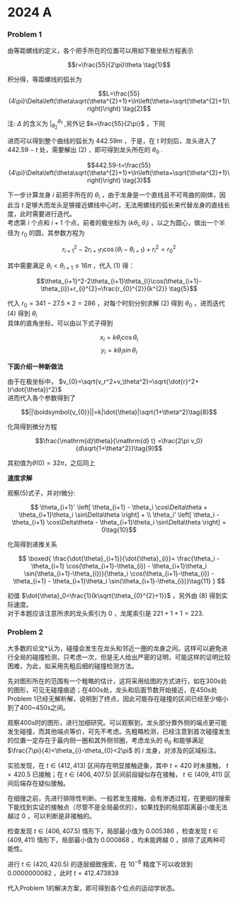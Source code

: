 # 2024 A

### Problem 1

由等距螺线的定义，各个把手所在的位置可以用如下极坐标方程表示

$$r=\frac{55}{2\pi}\theta \tag{1}$$

积分得，等距螺线的弧长为

$$L=\frac{55}{4\pi}\Delta\left(\theta\sqrt{\theta^{2}+1}+\ln\left(\theta+\sqrt{\theta^{2}+1}\right)\right) \tag{2}$$

注: $\Delta$ 的含义为 ${|}^{\theta_{1}}_{\theta_{2}}$ ,另外记 $k=\frac{55}{2\pi}$ ，下同

进而可以得到整个曲线的弧长为 $442.59\mathrm{m}$ ，于是，在 $t$ 时刻后，龙头进入了 $442.59-t$ 处，需要解出 $(2)$ ，即可得到龙头所在的 $\theta_{0}$ .

$$442.59-t=\frac{55}{4\pi}\Delta\left(\theta\sqrt{\theta^{2}+1}+\ln\left(\theta+\sqrt{\theta^{2}+1}\right)\right) \tag{3}$$

下一步计算龙身 $i$ 前把手所在的 $\theta_{i}$ ，由于龙身是一个直线且不可弯曲的刚体，因此当 $t$ 足够大而龙头足够接近螺线中心时，无法用螺线的弧长来代替龙身的直线长度，此时需要进行迭代。  
考虑第 $i$ 个点和 $i+1$ 个点，前者的极坐标为 $(k\theta_{i},\theta_{i})$ ，以之为圆心，做出一个半径为 $r_{0}$ 的圆，其参数方程为

$$r_{i+1}^{2}-2r_{i+1}r_{i}\cos(\theta_{i}-\theta_{i+1})+r_{i}^{2}=r_{0}^{2} \tag{4}$$

其中需要满足 $\theta_{i}<\theta_{i+1}\le 16\pi$ ，代入 $(1)$ 得：

$$\theta_{i+1}^2-2\theta_{i+1}\theta_{i}\cos(\theta_{i+1}-\theta_{i})+r_{i}^{2}=\frac{r_{0}^{2}}{k^{2}} \tag{5}$$

代入 $r_{0}=341-27.5\times 2=286$ ，对每个时刻分别求解 $(2)$ 得到 $\theta_{0}$ ，进而迭代 $(4)$ 得到 $\theta_{i}$  
具体的直角坐标，可以由以下式子得到

$$x_{i}=k\theta_{i}\cos\theta_{i}\tag{6}$$
$$y_{i}=k\theta_{i}\sin\theta_{i}\tag{7}$$

**下面介绍一种新做法**

由于在极坐标中， $v_{0}=\sqrt{v_r^2+v_\theta^2}=\sqrt{\dot{r}^2+(r\dot{\theta})^2}$  
进而代入各个参数得到了

$$||\boldsymbol{v_{0}}||=k|\dot{\theta}|\sqrt{1+\theta^2}\tag{8}$$

化简得到微分方程

$$\frac{\mathrm{d}\theta}{\mathrm{d} t} =\frac{2\pi v_0}{d\sqrt{1+\theta^2}}\tag{9}$$

其初值为$\theta(0)=32\pi$，之后同上

**速度求解**

观察$(5)$式子，并对$t$微分:

$$
\theta_{i+1}' \left[ \theta_{i+1} - \theta_i \cos\Delta\theta + \theta_{i+1}\theta_i \sin\Delta\theta \right] + \\
\theta_i' \left[ \theta_i - \theta_{i+1} \cos\Delta\theta - \theta_{i+1}\theta_i \sin\Delta\theta \right] = 0\tag{10}$$

化简得到递推关系

$$
\boxed{
\frac{\dot{\theta}_{i+1}}{\dot{\theta}_{i}}= \frac{\theta_i - \theta_{i+1} \cos(\theta_{i+1}-\theta_{i}) - \theta_{i+1}\theta_i \sin(\theta_{i+1}-\theta_{i})}{\theta_i \cos(\theta_{i+1}-\theta_{i}) - \theta_{i+1} - \theta_{i+1}\theta_i \sin(\theta_{i+1}-\theta_{i})}\tag{11}
}
$$

初值 $\dot{\theta}_0=\frac{1}{k\sqrt{\theta_{0}^{2}+1}}$ ，另外由 $(8)$ 得到实际速度。  
对于本题应该注意所求的龙头索引为 $0$ ，龙尾索引是 $221+1+1=223$.

### Problem 2

大多数的论文*认为，碰撞会发生在龙头和邻近一圈的龙身之间。这样可以避免进行全局的碰撞检测，只考虑一次，但是无人给出严密的证明，可能这样的证明比较困难，为此，拟采用先粗后细的碰撞检测方法。

先对图形所在的范围有一个粗略的估计，这将采用绘图的方式进行，如在300s处的图形，可见无碰撞痕迹；在400s处，龙头和后面节数开始接近，在450s处Problem 1已经无解析解，说明到了终点，因此可能存在碰撞的区间已经至少缩小到了400~450s之间。  

观察400s时的图形，进行加细研究。可以观察到，龙头部分靠外侧的端点更可能发生碰撞，而其他端点等价，可先不考虑。先粗略检测，已经注意到首次碰撞发生的位置一定存在于最内侧一圈和其外侧邻圈，考虑龙头的 $\theta_{0}$ 和能够满足 $\frac{7\pi}{4}<\theta_{i}-\theta_{0}<2\pi$ 的 $i$ 龙身，对涉及的区域标注。  

实验发现，在 $t\in(412,413)$ 区间存在明显接触迹象，其中 $t=420$ 时未接触， $t=420.5$ 已接触；在 $t\in(406,407.5)$ 区间前段疑似存在接触， $t\in(409,411)$ 区间后端存在疑似接触。  

在细搜之前，先进行排除性判断。一般若发生接触，会有渗透过程，在更细的搜索下能找到实证的接触点（尽管不是全局最优的），如果找到的局部距离最小值无法越过 $0$ ，可以判断是非接触的。 

检查发现 $t\in(406,407.5)$ 情形下，局部最小值为 $0.005386$ ，检查发现 $t\in(409,411)$ 情形下，局部最小值为 $0.000868$ ，均未能跨越 $0$ ，排除了这两种可能性。

进行 $t\in(420,420.5)$ 的逐层细致搜索，在 $10^{-6}$ 精度下可以收敛到 $0.0000000082$ ，此时 $t=412.473838$

代入Problem 1的解决方案，即可得到各个位点的运动学状态。